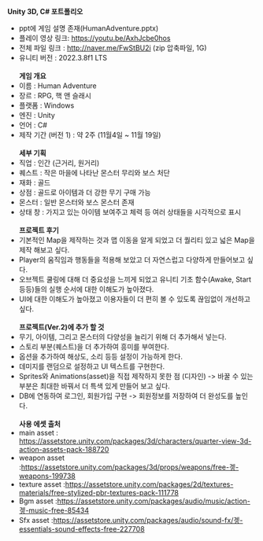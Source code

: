 <b>Unity 3D, C# 포트폴리오</b>
- ppt에 게임 설명 존재(HumanAdventure.pptx)
- 플레이 영상 링크: https://youtu.be/AxhJcbe0hos
- 전체 파일 링크 : http://naver.me/FwStBU2i (zip 압축파일, 1G)
- 유니티 버전 : 2022.3.8f1 LTS<br/><br/>
<b>게임 개요</b>
- 이름 : Human Adventure
- 장르 : RPG, 핵 앤 슬래시
- 플랫폼 : Windows
- 엔진 : Unity
- 언어 : C#
- 제작 기간 (버전 1) : 약 2주 (11월4일 ~ 11월 19일)<br/><br/>
<b>세부 기획</b>
- 직업 : 인간 (근거리, 원거리)
- 퀘스트 : 작은 마을에 나타난 몬스터 무리와 보스 처단
- 재화 : 골드
- 상점 : 골드로 아이템과 더 강한 무기 구매 가능
- 몬스터 : 일반 몬스터와 보스 몬스터 존재
- 상태 창 : 가지고 있는 아이템 보여주고 체력 등 여러 상태들을 시각적으로 표시<br/><br/>
<b>프로젝트 후기</b>
- 기본적인 Map을 제작하는 것과 맵 이동을 알게 되었고 더 퀄리티 있고 넓은 Map을 제작 해보고 싶다. 
- Player의 움직임과 행동들을 적용해 보았고 더 자연스럽고 다양하게 만들어보고 싶다.
- 오브젝트 쿨링에 대해 더 중요성을 느끼게 되었고 유니티 기초 함수(Awake, Start 등등)들의 실행 순서에 대한 이해도가 높아졌다.
- UI에 대한 이해도가 높아졌고 이용자들이 더 편히 볼 수 있도록 끊임없이 개선하고 싶다.<br/><br/>
<b>프로젝트(Ver.2)에 추가 할 것</b>
- 무기, 아이템, 그리고 몬스터의 다양성을 늘리기 위해 더 추가해서 넣는다.
- 스토리 부분(퀘스트)을 더 추가하여 흥미를 부여한다.
- 옵션을 추가하여 해상도, 소리 등등 설정이 가능하게 한다.
- 데미지를 랜덤으로 설정하고 UI 텍스트를 구현한다.
- Sprites와 Animations(asset)을 직접 제작하지 못한 점 (디자인) -> 바꿀 수 있는 부분은 최대한 바꿔서 더 특색 있게 만들어 보고 싶다.
- DB에 연동하여 로그인, 회원가입 구현 -> 회원정보를 저장하여 더 완성도를 높인다.<br/><br/>
<b>사용 에셋 출처</b>
- main asset : https://assetstore.unity.com/packages/3d/characters/quarter-view-3d-action-assets-pack-188720
- weapon asset :https://assetstore.unity.com/packages/3d/props/weapons/free-겧-weapons-199738
- texture asset :https://assetstore.unity.com/packages/2d/textures-materials/free-stylized-pbr-textures-pack-111778
- Bgm asset :https://assetstore.unity.com/packages/audio/music/action-겧-music-free-85434
- Sfx asset :https://assetstore.unity.com/packages/audio/sound-fx/겧-essentials-sound-effects-free-227708
